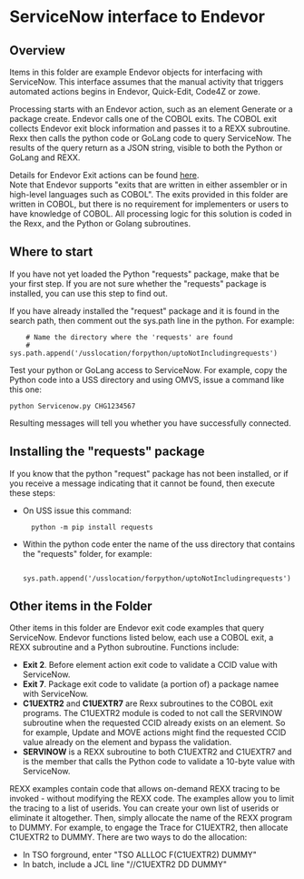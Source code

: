 # ServiceNow interface to Endevor

## Overview
Items in this folder are example Endevor objects for interfacing with ServiceNow. This interface assumes that the manual activity that triggers automated actions begins in Endevor, Quick-Edit, Code4Z or zowe. 

Processing starts with an Endevor action, such as an element Generate or a package create. Endevor calls one of the COBOL exits. The COBOL exit collects Endevor exit block information and passes it to a REXX subroutine. Rexx then calls the python code or GoLang code to query ServiceNow. The results of the query return as a JSON string, visible to both the Python or GoLang and REXX.

Details for Endevor Exit actions can be found [here](https://techdocs.broadcom.com/us/en/ca-mainframe-software/devops/ca-endevor-software-change-manager/19-0/reference/api-and-user-exits-reference/exits-reference.html).     
Note that Endevor supports "exits that are written in either assembler or in high-level languages such as COBOL". The exits provided in this folder are written in COBOL, but there is no requirement for implementers or users to have knowledge of COBOL. All processing logic for this solution is coded in the Rexx, and the Python or Golang subroutines.

## Where to start
If you have not yet loaded the Python "requests" package, make that be your first step. If you are not sure whether the "requests" package is installed, you can use this step to find out.

If you have already installed the "request" package and it is found in the search path, then comment out the sys.path line in the python. For example:

        # Name the directory where the 'requests' are found
        # sys.path.append('/usslocation/forpython/uptoNotIncludingrequests')

Test your python or GoLang access to ServiceNow. For example, copy the Python code into a USS directory and using OMVS, issue a command like this one: 

    python Servicenow.py CHG1234567

Resulting messages will tell you whether you have successfully connected.

## Installing the "requests" package

If you know that the python "request" package has not been installed, or if you receive a message indicating that it cannot be found, then execute these steps:

- On USS issue this command:

        python -m pip install requests                   
- Within the python code enter the name of the uss directory that contains the "requests" folder, for example:

        sys.path.append('/usslocation/forpython/uptoNotIncludingrequests')

## Other items in the Folder

Other items in this folder are Endevor exit code examples that query ServiceNow. Endevor functions listed below, each use a COBOL exit, a REXX subroutine and a Python subroutine. Functions include:
- **Exit 2**. Before element action exit code to validate a CCID value with ServiceNow. 
- **Exit 7**. Package exit code to validate (a portion of) a package namee with ServiceNow. 
- **C1UEXTR2** and **C1UEXTR7** are Rexx subroutines to the COBOL exit programs. The C1UEXTR2 module is coded to not call the SERVINOW subroutine when the requested CCID already exists on an element. So for example, Update and MOVE actions might find the requested CCID value already on the element and bypass the validation.    
- **SERVINOW** is a REXX subroutine to both C1UEXTR2 and C1UEXTR7 and is the member that calls the Python code to validate a 10-byte value with ServiceNow.


REXX examples contain code that allows on-demand REXX tracing to be invoked - without modifying the REXX code. The examples allow you to limit the tracing to a list of userids. You can create your own list of userids or eliminate it altogether. Then, simply allocate the name of the REXX program to DUMMY. For example, to engage the Trace for C1UEXTR2, then allocate C1UEXTR2 to DUMMY. There are two ways to do the allocation:

- In TSO forground, enter "TSO ALLLOC F(C1UEXTR2) DUMMY"
- In batch, include a JCL line  "//C1UEXTR2  DD DUMMY"
